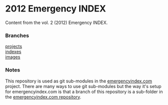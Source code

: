 # 2012 Emergency INDEX

Content from the vol. 2 (2012) Emergency INDEX. 

### Branches

[projects](https://github.com/emergencyindex/projects-2012/tree/projects)  
[indexes](https://github.com/emergencyindex/projects-2012/tree/indexes)  
[images](https://github.com/emergencyindex/projects-2012/tree/images)  

### Notes

This repository is used as git sub-modules in the [emergencyindex.com](https://github.com/emergencyindex/emergencyindex.com) project. There are many ways to use git sub-modules but the way it's setup for emergencyindex.com is that a branch of this repository is a sub-folder in the [emergencyindex.com repository](https://github.com/emergencyindex/emergencyindex.com). 
